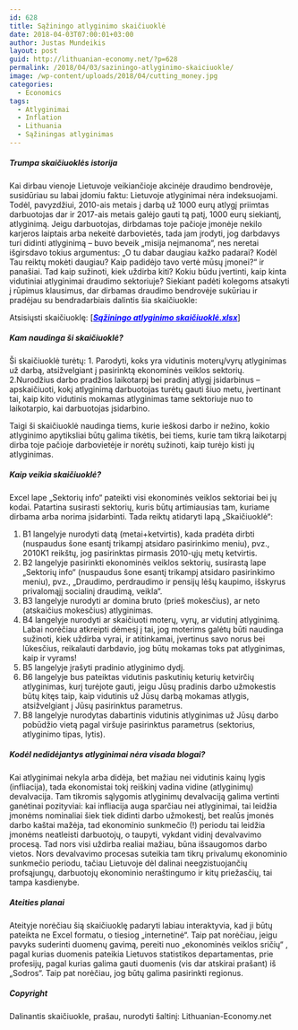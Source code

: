 ```yaml
---
id: 628
title: Sąžiningo atlyginimo skaičiuoklė
date: 2018-04-03T07:00:01+03:00
author: Justas Mundeikis
layout: post
guid: http://lithuanian-economy.net/?p=628
permalink: /2018/04/03/saziningo-atlyginimo-skaiciuokle/
image: /wp-content/uploads/2018/04/cutting_money.jpg
categories:
  - Economics
tags:
  - Atlyginimai
  - Inflation
  - Lithuania
  - Sąžiningas atlyginimas
---
```

<h5>Trumpa skaičiuoklės istorija</h5>
Kai dirbau vienoje Lietuvoje veikiančioje akcinėje draudimo bendrovėje, susidūriau su labai įdomiu faktu: Lietuvoje atlyginimai nėra indeksuojami. Todėl, pavyzdžiui, 2010-ais metais į darbą už 1000 eurų atlygį priimtas darbuotojas dar ir 2017-ais metais galėjo gauti tą patį, 1000 eurų siekiantį, atlyginimą. Jeigu darbuotojas, dirbdamas toje pačioje įmonėje nekilo karjeros laiptais arba nekeitė darbovietės, tada jam įrodyti, jog darbdavys turi didinti atlyginimą – buvo beveik „misija neįmanoma“, nes neretai išgirsdavo tokius argumentus: „O tu dabar daugiau kažko padarai? Kodėl Tau reiktų mokėti daugiau? Kaip padidėjo tavo vertė mūsų įmonei?“ ir panašiai.
Tad kaip sužinoti, kiek uždirba kiti? Kokiu būdu įvertinti, kaip kinta vidutiniai atlyginimai draudimo sektoriuje? Siekiant padėti kolegoms atsakyti į rūpimus klausimus, dar dirbamas draudimo bendrovėje sukūriau ir pradėjau su bendradarbiais dalintis šia skaičiuokle:<!--more-->

Atsisiųsti skaičiuoklę: [<strong><span style="color: #0000ff;"><a style="color: #0000ff;" href="http://lithuanian-economy.net/wp-content/uploads/2018/04/sąžiningo_atlyginimo_skaičiuoklė.xlsx" target="_blank" rel="noopener"><em>Sąžiningo atlyginimo skaičiuoklė.xlsx</em></a></span></strong>]
<h5>Kam naudinga ši skaičiuoklė?</h5>
Ši skaičiuoklė turėtų:
1. Parodyti, koks yra vidutinis moterų/vyrų atlyginimas už darbą, atsižvelgiant į pasirinktą ekonominės veiklos sektorių.
2.Nurodžius darbo pradžios laikotarpį bei pradinį atlygį įsidarbinus – apskaičiuoti, kokį atlyginimą darbuotojas turėtų gauti šiuo metu, įvertinant tai, kaip kito vidutinis mokamas atlyginimas tame sektoriuje nuo to laikotarpio, kai darbuotojas įsidarbino.

Taigi ši skaičiuoklė naudinga tiems, kurie ieškosi darbo ir nežino, kokio atlyginimo apytiksliai būtų galima tikėtis, bei tiems, kurie tam tikrą laikotarpį dirba toje pačioje darbovietėje ir norėtų sužinoti, kaip turėjo kisti jų atlyginimas.
<h5>Kaip veikia skaičiuoklė?</h5>
Excel lape „Sektorių info“ pateikti visi ekonominės veiklos sektoriai bei jų kodai. Patartina susirasti sektorių, kuris būtų artimiausias tam, kuriame dirbama arba norima įsidarbinti.
Tada reiktų atidaryti lapą „Skaičiuoklė“:
<ol>
 	<li>B1 langelyje nurodyti datą (metai+ketvirtis), kada pradėta dirbti (nuspaudus šone esantį trikampį atsidaro pasirinkimo meniu), pvz., 2010K1 reikštų, jog pasirinktas pirmasis 2010-ųjų metų ketvirtis.</li>
 	<li>B2 langelyje pasirinkti ekonominės veiklos sektorių, susirastą lape „Sektorių info“ (nuspaudus šone esantį trikampį atsidaro pasirinkimo meniu), pvz., „Draudimo, perdraudimo ir pensijų lėšų kaupimo, išskyrus privalomąjį socialinį draudimą, veikla“.</li>
 	<li>B3 langelyje nurodyti ar domina bruto (prieš mokesčius), ar neto (atskaičius mokesčius) atlyginimas.</li>
 	<li>B4 langelyje nurodyti ar skaičiuoti moterų, vyrų, ar vidutinį atlyginimą. Labai norėčiau atkreipti dėmesį į tai, jog moterims galėtų būti naudinga sužinoti, kiek uždirba vyrai, ir atitinkamai, įvertinus savo norus bei lūkesčius, reikalauti darbdavio, jog būtų mokamas toks pat atlyginimas, kaip ir vyrams!</li>
 	<li>B5 langelyje įrašyti pradinio atlyginimo dydį.</li>
 	<li>B6 langelyje bus pateiktas vidutinis paskutinių keturių ketvirčių atlyginimas, kurį turėjote gauti, jeigu Jūsų pradinis darbo užmokestis būtų kitęs taip, kaip vidutinis už Jūsų darbą mokamas atlygis, atsižvelgiant į Jūsų pasirinktus parametrus.</li>
 	<li>B8 langelyje nurodytas dabartinis vidutinis atlyginimas už Jūsų darbo pobūdžio vietą pagal viršuje pasirinktus parametrus (sektorius, atlyginimo tipas, lytis).</li>
</ol>
<h5>Kodėl nedidėjantys atlyginimai nėra visada blogai?</h5>
Kai atlyginimai nekyla arba didėja, bet mažiau nei vidutinis kainų lygis (infliacija), tada ekonomistai tokį reiškinį vadina vidine (atlyginimų) devalvacija. Tam tikromis sąlygomis atlyginimų devalvaciją galima vertinti ganėtinai pozityviai: kai infliacija auga sparčiau nei atlyginimai, tai leidžia įmonėms nominaliai šiek tiek didinti darbo užmokestį, bet realūs įmonės darbo kaštai mažėja, tad ekonominio sunkmečio (!) periodu tai leidžia įmonėms neatleisti darbuotojų, o taupyti, vykdant vidinį devalvavimo procesą. Tad nors visi uždirba realiai mažiau, būna išsaugomos darbo vietos. Nors devalvavimo procesas suteikia tam tikrų privalumų ekonominio sunkmečio periodu, tačiau Lietuvoje dėl dalinai neegzistuojančių profsąjungų, darbuotojų ekonominio neraštingumo ir kitų priežasčių, tai tampa kasdienybe.
<h5>Ateities planai</h5>
Ateityje norėčiau šią skaičiuoklę padaryti labiau interaktyvia, kad ji būtų pateikta ne Excel formatu, o tiesiog „internetinė“. Taip pat norėčiau, jeigu pavyks suderinti duomenų gavimą, pereiti nuo „ekonominės veiklos sričių“ , pagal kurias duomenis pateikia Lietuvos statistikos departamentas, prie profesijų, pagal kurias galima gauti duomenis (vis dar atskirai prašant) iš „Sodros“. Taip pat norėčiau, jog būtų galima pasirinkti regionus.
<h5>Copyright</h5>
Dalinantis skaičiuokle, prašau, nurodyti šaltinį: Lithuanian-Economy.net